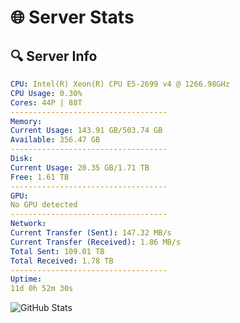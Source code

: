 # 🌐 Server Stats
## 🔍 Server Info
```yaml
CPU: Intel(R) Xeon(R) CPU E5-2699 v4 @ 1266.98GHz
CPU Usage: 0.30%
Cores: 44P | 88T
-----------------------------------
Memory:
Current Usage: 143.91 GB/503.74 GB
Available: 356.47 GB
-----------------------------------
Disk:
Current Usage: 20.35 GB/1.71 TB
Free: 1.61 TB
-----------------------------------
GPU:
No GPU detected
-----------------------------------
Network:
Current Transfer (Sent): 147.32 MB/s
Current Transfer (Received): 1.86 MB/s
Total Sent: 109.01 TB
Total Received: 1.78 TB
-----------------------------------
Uptime:
11d 0h 52m 30s
```
![GitHub Stats](https://img.shields.io/badge/Updated-2025-02-18_23:35:48-blue)